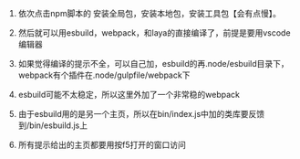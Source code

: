 1. 依次点击npm脚本的 安装全局包，安装本地包，安装工具包【会有点慢】。

2. 然后就可以用esbuild，webpack，和laya的直接编译了，前提是要用vscode编辑器

3. 如果觉得编译的提示不全，可以自己加，esbuild的再.node/esbuild目录下，webpack有个插件在.node/gulpfile/webpack下

4. esbuild可能不太稳定，所以这里外加了一个非常稳的webpack

5. 由于esbuild用的是另一个主页，所以在bin/index.js中加的类库要反馈到/bin/esbuild.js上

6. 所有提示给出的主页都要用按f5打开的窗口访问